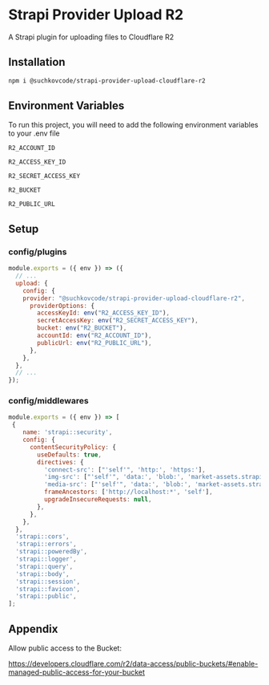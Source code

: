 # Strapi Provider Upload R2

A Strapi plugin for uploading files to Cloudflare R2

## Installation

```bash
npm i @suchkovcode/strapi-provider-upload-cloudflare-r2
```

## Environment Variables

To run this project, you will need to add the following environment variables to your .env file

`R2_ACCOUNT_ID`

`R2_ACCESS_KEY_ID`

`R2_SECRET_ACCESS_KEY`

`R2_BUCKET`

`R2_PUBLIC_URL`

## Setup

### config/plugins

```javascript
module.exports = ({ env }) => ({
  // ...
  upload: {
    config: {
    provider: "@suchkovcode/strapi-provider-upload-cloudflare-r2",
      providerOptions: {
        accessKeyId: env("R2_ACCESS_KEY_ID"),
        secretAccessKey: env("R2_SECRET_ACCESS_KEY"),
        bucket: env("R2_BUCKET"),
        accountId: env("R2_ACCOUNT_ID"),
        publicUrl: env("R2_PUBLIC_URL"),
      },
    },
  },
  // ...
});
```

### config/middlewares

```javascript
module.exports = ({ env }) => [
 {
    name: 'strapi::security',
    config: {
      contentSecurityPolicy: {
        useDefaults: true,
        directives: {
          'connect-src': ["'self'", 'http:', 'https:'],
          'img-src': ["'self'", 'data:', 'blob:', 'market-assets.strapi.io', 'dl.airtable.com', "imagedelivery.net",  env("CF_PUBLIC_ACCESS_URL")],
          'media-src': ["'self'", 'data:', 'blob:', 'market-assets.strapi.io', 'dl.airtable.com', "imagedelivery.net", env("CF_PUBLIC_ACCESS_URL")],
          frameAncestors: ['http://localhost:*', 'self'],
          upgradeInsecureRequests: null,
        },
      },
    },
  },
  'strapi::cors',
  'strapi::errors',
  'strapi::poweredBy',
  'strapi::logger',
  'strapi::query',
  'strapi::body',
  'strapi::session',
  'strapi::favicon',
  'strapi::public',
];
```

## Appendix

Allow public access to the Bucket:

https://developers.cloudflare.com/r2/data-access/public-buckets/#enable-managed-public-access-for-your-bucket
